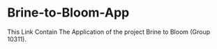 # Brine-to-Bloom-App

This Link Contain The Application of the project Brine to Bloom (Group 10311).
